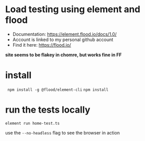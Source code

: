 # Load testing using element and flood


- Documentation: https://element.flood.io/docs/1.0/
- Account is linked to my personal github account
- Find it here: https://flood.io/


**site seems to be flakey in chomre, but works fine in FF**

# install

` npm install -g @flood/element-cli`
`npm install`


# run the tests locally

`element run home-test.ts`

use the `--no-headless` flag to see the browser in action
